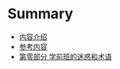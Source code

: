 # Summary

* [内容介绍](README.md)
* [参考内容](reference.md)
* [第零部分 学前班的迷惑和术语](chapter0/chapter0content.md)